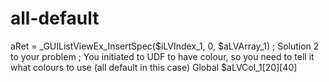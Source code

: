 # all-default
aRet = _GUIListViewEx_InsertSpec($iLVIndex_1, 0, $aLVArray_1) ; Solution 2 to your problem ; You initiated to UDF to have colour, so you need to tell it what colours to use (all default in this case) Global $aLVCol_1[20][40]
